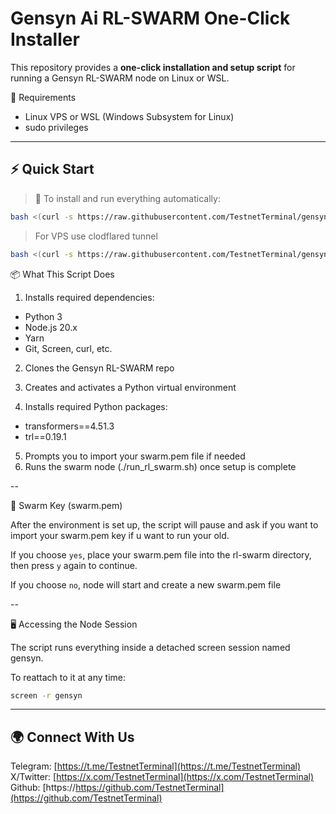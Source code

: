 # Gensyn Ai RL-SWARM One-Click Installer

This repository provides a **one-click installation and setup script** for running a Gensyn RL-SWARM node on Linux or WSL.


🧰 Requirements

- Linux VPS or WSL (Windows Subsystem for Linux)
- sudo privileges

---

## ⚡ Quick Start

> 🚀 To install and run everything automatically:

```bash
bash <(curl -s https://raw.githubusercontent.com/TestnetTerminal/gensyn-ai-rl-swarm-guide-one-click/main/setup.sh)
```

> For VPS use clodflared tunnel
```bash
bash <(curl -s https://raw.githubusercontent.com/TestnetTerminal/gensyn-ai-rl-swarm-guide-one-click/main/cloud.sh)
```

📦 What This Script Does

1. Installs required dependencies:
- Python 3
- Node.js 20.x
- Yarn
- Git, Screen, curl, etc.

2. Clones the Gensyn RL-SWARM repo

3. Creates and activates a Python virtual environment

4. Installs required Python packages:
- transformers==4.51.3
- trl==0.19.1

5. Prompts you to import your swarm.pem file if needed
6. Runs the swarm node (./run_rl_swarm.sh) once setup is complete

--

🔐 Swarm Key (swarm.pem)

After the environment is set up, the script will pause and ask if you want to import your swarm.pem key if u want to run your old.

If you choose `yes`, place your swarm.pem file into the rl-swarm directory, then press `y` again to continue.

If you choose `no`, node will start and create a new swarm.pem file 

--

🖥️ Accessing the Node Session

The script runs everything inside a detached screen session named gensyn.

To reattach to it at any time:
```bash
screen -r gensyn
```
---

## 🌍 Connect With Us

Telegram: [https://t.me/TestnetTerminal](https://t.me/TestnetTerminal)  
X/Twitter: [https://x.com/TestnetTerminal](https://x.com/TestnetTerminal)
Github: [https://https://github.com/TestnetTerminal](https://github.com/TestnetTerminal)
